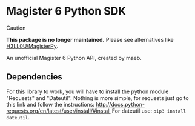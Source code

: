 # Magister 6 Python SDK

> [!CAUTION]
> **This package is no longer maintained.**
> Please see alternatives like [H3LL0U/MagisterPy](https://github.com/H3LL0U/MagisterPy).

An unofficial Magister 6 Python API, created by maeb.

## Dependencies
For this library to work, you will have to install the python module "Requests" and "Dateutil". Nothing is more simple, for requests just go to this link and follow the instructions: http://docs.python-requests.org/en/latest/user/install/#install
For dateutil use:
`pip3 install dateutil`.

